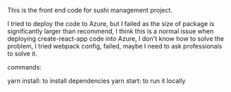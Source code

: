 This is the front end code for sushi management project.

I tried to deploy the code to Azure, but I failed as the size of package is significantly larger than recommend, I think this is a normal issue when deploying create-react-app code into Azure, I don't know how to solve the problem, I tried webpack config, failed, maybe I need to ask professionals to solve it.

commands:

yarn install: to install dependencies
yarn start: to run it locally
